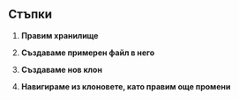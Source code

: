 ## Стъпки

1. **Правим хранилище**

2. **Създаваме примерен файл в него**

3. **Създаваме нов клон**

4. **Навигираме из клоновете, като правим още промени**
